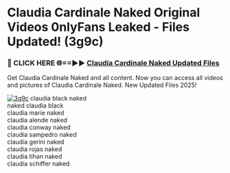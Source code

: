# Claudia Cardinale Naked Original Videos 0nlyFans Leaked - Files Updated! (3g9c)

<h3>🔴 CLICK HERE 🌐==►► <a href="https://tinyurl.com/up5wt9bj" rel="nofollow">Claudia Cardinale Naked Updated Files</a></h3>

Get Claudia Cardinale Naked and all content. Now you can access all videos and pictures of Claudia Cardinale Naked. New Updated Files 2025!

[![3g9c](https://i.imgur.com/ABiUzMV.gif)](https://tinyurl.com/up5wt9bj)
claudia black naked<br>
naked claudia black<br>
claudia marie naked<br>
claudia alende naked<br>
claudia conway naked<br>
claudia sampedro naked<br>
claudia gerini naked<br>
claudia rojas naked<br>
claudia tihan naked<br>
claudia schiffer naked